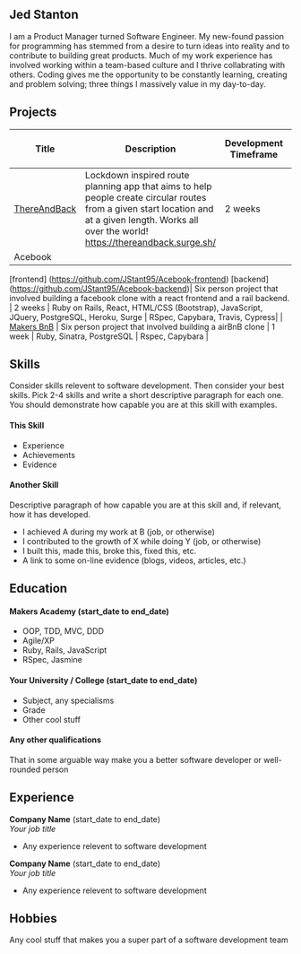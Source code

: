 ## Jed Stanton
I am a Product Manager turned Software Engineer. My new-found passion for programming has stemmed from a desire to turn ideas into reality and to contribute to building great products. Much of my work experience has involved working within a team-based culture and I thrive collabrating with others. Coding gives me the opportunity to be constantly learning, creating and problem solving; three things I massively value in my day-to-day. 

## Projects
| Title | Description | Development Timeframe | Technologies Used | Test Suites/CIs/CDs Employed |
|--|--|--|--|--|
| [ThereAndBack](https://github.com/JStant95/ThereAndBack) | Lockdown inspired route planning app that aims to help people create circular routes from a given start location and at a given length. Works all over the world! https://thereandback.surge.sh/ | 2 weeks | React, Firebase, Bootstrap, Surge | Cypress, Instanbul, Travis | 
| Acebook 
  [frontend] (https://github.com/JStant95/Acebook-frontend)
  [backend] (https://github.com/JStant95/Acebook-backend)| Six person project that involved building a facebook clone with a react frontend and a rail backend. | 2 weeks | Ruby on Rails, React, HTML/CSS (Bootstrap), JavaScript, JQuery, PostgreSQL,  Heroku, Surge | RSpec, Capybara, Travis, Cypress|
| [Makers BnB](https://github.com/vivianallen/tastelessnotes) | Six person project that involved building a airBnB clone | 1 week | Ruby, Sinatra, PostgreSQL | Rspec, Capybara |

## Skills

Consider skills relevent to software development. Then consider your best skills. Pick 2-4 skills and write a short descriptive paragraph for each one. You should demonstrate how capable you are at this skill with examples.

#### This Skill

- Experience
- Achievements
- Evidence

#### Another Skill

Descriptive paragraph of how capable you are at this skill and, if relevant, how it has developed.

- I achieved A during my work at B (job, or otherwise)
- I contributed to the growth of X while doing Y (job, or otherwise)
- I built this, made this, broke this, fixed this, etc.
- A link to some on-line evidence (blogs, videos, articles, etc.)

## Education

#### Makers Academy (start_date to end_date)

- OOP, TDD, MVC, DDD
- Agile/XP
- Ruby, Rails, JavaScript
- RSpec, Jasmine

#### Your University / College (start_date to end_date)

- Subject, any specialisms
- Grade
- Other cool stuff

#### Any other qualifications

That in some arguable way make you a better software developer or well-rounded person

## Experience

**Company Name** (start_date to end_date)    
*Your job title*  
- Any experience relevent to software development

**Company Name** (start_date to end_date)   
*Your job title*  
- Any experience relevent to software development

## Hobbies

Any cool stuff that makes you a super part of a software development team
